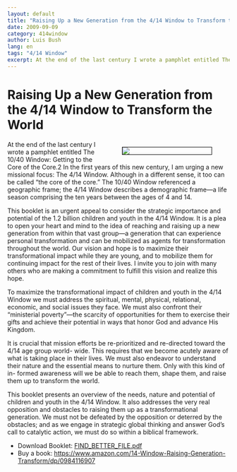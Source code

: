 ```yaml
---
layout: default
title: "Raising Up a New Generation from the 4/14 Window to Transform the World"
date: 2009-09-09
category: 414window
author: Luis Bush
lang: en
tags: "4/14 Window"
excerpt: At the end of the last century I wrote a pamphlet entitled The 10/40 Window&#58; Getting to the Core of the Core. In the first years of this new century, I am urging a new missional focus&#58; The 4/14 Window. Although in a different sense, it too can be called &#34;the core of the core.&#34; The 10/40 Window referenced a geographic frame; the 4/14 Window describes a demographic frame—a life season comprising the ten years between the ages of 4 and 14.
---
```

<h1>Raising Up a New Generation from the 4/14 Window to Transform the World</h1>

<figure style="float: right; width: 40%; margin-left: 2rem; border: solid black 1px">
  <img src="{{ site.baseurl }}/assets/images/2009-09-09/4-14-booklet-cover.png">
</figure>
<p>At the end of the last century I wrote a pamphlet entitled The 10/40 Window: Getting to the Core of the Core.2 In the first years of this new century, I am urging a new missional focus: The 4/14 Window. Although in a different sense, it too can be called “the core of the core.” The 10/40 Window referenced a geographic frame; the 4/14 Window describes a demographic frame—a life season comprising the ten years between the ages of 4 and 14.</p>

<p>This booklet is an urgent appeal to consider the strategic importance and potential of the 1.2 billion children and youth in the 4/14 Window. It is a plea to open your heart and mind to the idea of reaching and raising up a new generation from within that vast group—a generation that can experience personal transformation and can be mobilized as agents for transformation throughout the world. Our vision and hope is to maximize their transformational impact while they are young, and to mobilize them for continuing impact for the rest of their lives. I invite you to join with many others who are making a commitment to fulfill this vision and realize this hope.</p>

<p>To maximize the transformational impact of children and youth in the 4/14 Window we must address the spiritual, mental, physical, relational, economic, and social issues they face. We must also confront their “ministerial poverty”—the scarcity of opportunities for them to exercise their gifts and achieve their potential in ways that honor God and advance His Kingdom.</p>

<p>It is crucial that mission efforts be re-prioritized and re-directed toward the 4/14 age group world- wide. This requires that we become acutely aware of what is taking place in their lives. We must also endeavor to understand their nature and the essential means to nurture them. Only with this kind of in- formed awareness will we be able to reach them, shape them, and raise them up to transform the world.</p>

<p>This booklet presents an overview of the needs, nature and potential of children and youth in the 4/14 Window. It also addresses the very real opposition and obstacles to raising them up as a transformational generation. We must not be defeated by the opposition or deterred by the obstacles; and as we engage in strategic global thinking and answer God’s call to catalytic action, we must do so within a biblical framework.</p>



<ul class="resource-links">
  <li>Download Booklet: <a href="{{ site.baseurl }}/assets/pdf/2009-09-09/">FIND_BETTER_FILE.pdf</a></li>
  <li>Buy a book: <a href="https://www.amazon.com/14-Window-Raising-Generation-Transform/dp/0984116907">https://www.amazon.com/14-Window-Raising-Generation-Transform/dp/0984116907</a></li>
</ul>
